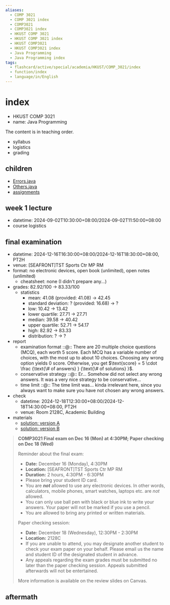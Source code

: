 ```yaml
---
aliases:
  - COMP 3021
  - COMP 3021 index
  - COMP3021
  - COMP3021 index
  - HKUST COMP 3021
  - HKUST COMP 3021 index
  - HKUST COMP3021
  - HKUST COMP3021 index
  - Java Programming
  - Java Programming index
tags:
  - flashcard/active/special/academia/HKUST/COMP_3021/index
  - function/index
  - language/in/English
---
```


# index

- HKUST COMP 3021
- name: Java Programming

The content is in teaching order.

- syllabus
- logistics
- grading

## children

- [Errors.java](Errors.java.md)
- [Others.java](Others.java.md)
- [assignments](assignments/)

## week 1 lecture

- datetime: 2024-09-02T10:30:00+08:00/2024-09-02T11:50:00+08:00
- course logistics

## final examination

- datetime: 2024-12-16T16:30:00+08:00/2024-12-16T18:30:00+08:00, PT2H
- venue: \[SEAFRONT\]TST Sports Ctr MP RM
- format: no electronic devices, open book (unlimited), open notes (unlimited)
  - cheatsheet: none (I didn't prepare any...)
- grades: 82.92/100 → 83.33/100
  - statistics
    - mean: 41.08 (provided: 41.08) → 42.45
    - standard deviation: ? (provided: 16.68) → ?
    - low: 10.42 → 13.42
    - lower quartile: 27.71 → 27.71
    - median: 39.58 → 40.42
    - upper quartile: 52.71 → 54.17
    - high: 82.92 → 83.33
    - distribution: ? → ?
- report
  - examination format ::@:: There are 20 multiple choice questions (MCQ), each worth 5 score. Each MCQ has a variable number of choices, with the most up to about 10 choices. Choosing any wrong option yields 0 score. Otherwise, you get $\text{score} = 5 \cdot \frac {\text{\# of answers} } {\text{\# of solutions} }$. <!--SR:!2025-03-19,67,310!2025-03-06,56,310-->
  - conservative strategy ::@:: Er... Somehow did not select any wrong answers. It was a very nice strategy to be conservative... <!--SR:!2025-09-01,190,310!2025-03-18,66,310-->
  - time limit ::@:: The time limit was... kinda irrelevant here, since you always want to make sure you have not chosen any wrong answers. <!--SR:!2025-07-22,159,310!2025-03-13,62,310-->
- check
  - datetime: 2024-12-18T12:30:00+08:00/2024-12-18T14:30:00+08:00, PT2H
  - venue: Room 2128C, Academic Building
- materials
  - [solution: version A](attachments/solutions-print-a.pdf)
  - [solution: version B](attachments/solutions-print-b.pdf)

> __COMP3021 Final exam on Dec 16 (Mon) at 4:30PM; Paper checking on Dec 18 (Wed)__
>
> Reminder about the final exam:
>
> - __Date:__ December 16 (Monday), 4:30PM
> - __Location:__ \[SEAFRONT\]TST Sports Ctr MP RM
> - __Duration:__ 2 hours, 4:30PM - 6:30PM
> - Please bring your student ID card.
> - You are ___not___ allowed to use any electronic devices. In other words, calculators, mobile phones, smart watches, laptops etc. are _not_ allowed.
> - You can only use ball pen with black or blue ink to write your answers. Your paper will not be marked if you use a pencil.
> - You are allowed to bring any printed or written materials.
>
> Paper checking session:
>
> - __Date:__ December 18 (Wednesday), 12:30PM - 2:30PM
> - __Location:__ 2128C
> - If you are unable to attend, you may designate another student to check your exam paper on your behalf. Please email us the name and student ID of the designated student in advance.
> - Any appeals regarding the exam grades must be submitted no later than the paper checking session. Appeals submitted afterwards will not be entertained.
>
> More information is available on the review slides on Canvas.

## aftermath
